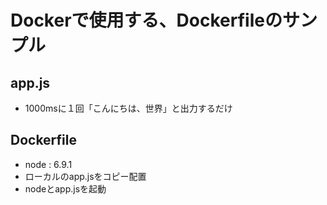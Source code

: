 # Dockerで使用する、Dockerfileのサンプル

## app.js

- 1000msに１回「こんにちは、世界」と出力するだけ　

## Dockerfile

- node : 6.9.1
- ローカルのapp.jsをコピー配置
- nodeとapp.jsを起動
